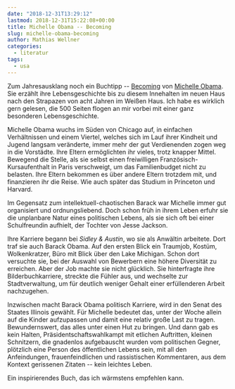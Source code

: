 ```yaml
---
date: "2018-12-31T13:29:12"
lastmod: 2018-12-31T15:22:08+00:00
title: Michelle Obama -- Becoming
slug: michelle-obama-becoming
author: Mathias Wellner
categories:
  - literatur
tags:
  - usa
---
```

Zum Jahresausklang noch ein Buchtipp -- [Becoming](https://www.randomhouse.de/Buch/BECOMING/Michelle-Obama/Goldmann/e535032.rhd) von [Michelle Obama](https://de.wikipedia.org/wiki/Michelle_Obama). Sie erzählt ihre Lebensgeschichte bis zu diesem Innehalten im neuen Haus nach den Strapazen von acht Jahren im Weißen Haus. Ich habe es wirklich gern gelesen, die 500 Seiten flogen an mir vorbei mit einer ganz besonderen Lebensgeschichte. 
<!--more-->

Michelle Obama wuchs im Süden von Chicago auf, in einfachen Verhältnissen und einem Viertel, welches sich im Lauf ihrer Kindheit und Jugend langsam veränderte, immer mehr der gut Verdienenden zogen weg in die Vorstädte. Ihre Eltern ermöglichten ihr vieles, trotz knapper Mittel. Bewegend die Stelle, als sie selbst einen freiwilligen Französisch-Kursaufenthalt in Paris verschweigt, um das Familienbudget nicht zu belasten. Ihre Eltern bekommen es über andere Eltern trotzdem mit, und finanzieren ihr die Reise. Wie auch später das Studium in Princeton und Harvard. 

Im Gegensatz zum intellektuell-chaotischen Barack war Michelle immer gut organisiert und ordnungsliebend. Doch schon früh in ihrem Leben erfuhr sie die unplanbare Natur eines politischen Lebens, als sie sich oft bei einer Schulfreundin aufhielt, der Tochter von Jesse Jackson. 

Ihre Karriere begann bei _Sidley & Austin_, wo sie als Anwältin arbeitete. Dort traf sie auch Barack Obama. Auf den ersten Blick ein Traumjob, Kostüm, Wolkenkratzer, Büro mit Blick über den Lake Michigan. Schon dort versuchte sie, bei der Auswahl von Bewerbern eine höhere Diversität zu erreichen. Aber der Job machte sie nicht glücklich. Sie hinterfragte ihre Bilderbuchkarriere, streckte die Fühler aus, und wechselte zur Stadtverwaltung, um für deutlich weniger Gehalt einer erfüllenderen Arbeit nachzugehen.

Inzwischen macht Barack Obama politisch Karriere, wird in den Senat des Staates Illinois gewählt. Für Michelle bedeutet das, unter der Woche allein auf die Kinder aufzupassen und damit eine relativ große Last zu tragen. Bewundernswert, das alles unter einen Hut zu bringen. Und dann gab es kein Halten, Präsidentschaftswahlkampt mit etlichen Auftritten, kleinen Schnitzern, die gnadenlos aufgebauscht wurden vom politischen Gegner, plötzlich eine Person des öffentlichen Lebens sein, mit all den Anfeindungen, frauenfeindlichen und rassistischen Kommentaren, aus dem Kontext gerissenen Zitaten -- kein leichtes Leben. 

Ein inspirierendes Buch, das ich wärmstens empfehlen kann.